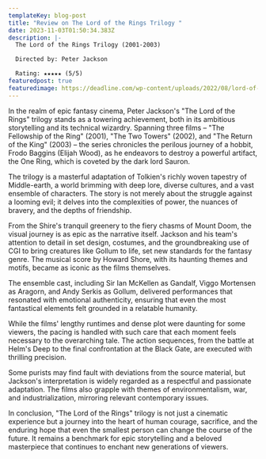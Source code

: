 ```yaml
---
templateKey: blog-post
title: "Review on The Lord of the Rings Trilogy "
date: 2023-11-03T01:50:34.383Z
description: |-
  The Lord of the Rings Trilogy (2001-2003)

  Directed by: Peter Jackson

  Rating: ★★★★★ (5/5)
featuredpost: true
featuredimage: https://deadline.com/wp-content/uploads/2022/08/lord-of-the-rings-feature-image.jpg?w=1000
---
```

In the realm of epic fantasy cinema, Peter Jackson's "The Lord of the Rings" trilogy stands as a towering achievement, both in its ambitious storytelling and its technical wizardry. Spanning three films – "The Fellowship of the Ring" (2001), "The Two Towers" (2002), and "The Return of the King" (2003) – the series chronicles the perilous journey of a hobbit, Frodo Baggins (Elijah Wood), as he endeavors to destroy a powerful artifact, the One Ring, which is coveted by the dark lord Sauron.

The trilogy is a masterful adaptation of Tolkien's richly woven tapestry of Middle-earth, a world brimming with deep lore, diverse cultures, and a vast ensemble of characters. The story is not merely about the struggle against a looming evil; it delves into the complexities of power, the nuances of bravery, and the depths of friendship.

From the Shire's tranquil greenery to the fiery chasms of Mount Doom, the visual journey is as epic as the narrative itself. Jackson and his team's attention to detail in set design, costumes, and the groundbreaking use of CGI to bring creatures like Gollum to life, set new standards for the fantasy genre. The musical score by Howard Shore, with its haunting themes and motifs, became as iconic as the films themselves.

The ensemble cast, including Sir Ian McKellen as Gandalf, Viggo Mortensen as Aragorn, and Andy Serkis as Gollum, delivered performances that resonated with emotional authenticity, ensuring that even the most fantastical elements felt grounded in a relatable humanity.

While the films' lengthy runtimes and dense plot were daunting for some viewers, the pacing is handled with such care that each moment feels necessary to the overarching tale. The action sequences, from the battle at Helm's Deep to the final confrontation at the Black Gate, are executed with thrilling precision.

Some purists may find fault with deviations from the source material, but Jackson's interpretation is widely regarded as a respectful and passionate adaptation. The films also grapple with themes of environmentalism, war, and industrialization, mirroring relevant contemporary issues.

In conclusion, "The Lord of the Rings" trilogy is not just a cinematic experience but a journey into the heart of human courage, sacrifice, and the enduring hope that even the smallest person can change the course of the future. It remains a benchmark for epic storytelling and a beloved masterpiece that continues to enchant new generations of viewers.